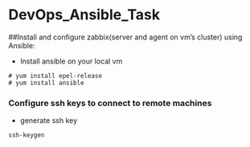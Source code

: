 # DevOps_Ansible_Task

##Install and configure zabbix(server and agent on vm’s cluster) using Ansible:
* Install ansible on your local vm 
```
# yum install epel-release
# yum install ansible
```


### Configure ssh keys to connect to remote machines
- generate ssh key 
```
ssh-keygen
```

